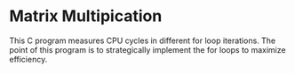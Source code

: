 # Matrix Multipication
This C program measures CPU cycles in different for loop iterations. The point of this program is to strategically implement the for loops to maximize efficiency.
